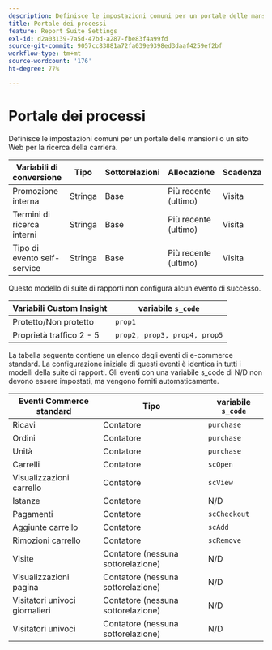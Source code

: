 ```yaml
---
description: Definisce le impostazioni comuni per un portale delle mansioni o un sito Web per la ricerca della carriera.
title: Portale dei processi
feature: Report Suite Settings
exl-id: d2a03139-7a5d-47bd-a287-fbe83f4a99fd
source-git-commit: 9057cc83881a72fa039e9398ed3daaf4259ef2bf
workflow-type: tm+mt
source-wordcount: '176'
ht-degree: 77%

---
```


# Portale dei processi

Definisce le impostazioni comuni per un portale delle mansioni o un sito Web per la ricerca della carriera.

| Variabili di conversione | Tipo | Sottorelazioni | Allocazione | Scadenza | variabile `s_code` |
|---|---|---|---|---|---|
| Promozione interna | Stringa | Base | Più recente (ultimo) | Visita | `evar1` |
| Termini di ricerca interni | Stringa | Base | Più recente (ultimo) | Visita | `evar2` |
| Tipo di evento self-service | Stringa | Base | Più recente (ultimo) | Visita | `evar3` |

Questo modello di suite di rapporti non configura alcun evento di successo.

| Variabili Custom Insight | variabile `s_code` |
|---|---|
| Protetto/Non protetto | `prop1` |
| Proprietà traffico 2 - 5 | `prop2, prop3, prop4, prop5` |

La tabella seguente contiene un elenco degli eventi di e-commerce standard. La configurazione iniziale di questi eventi è identica in tutti i modelli della suite di rapporti. Gli eventi con una variabile s_code di N/D non devono essere impostati, ma vengono forniti automaticamente.

| Eventi Commerce standard | Tipo | variabile `s_code` |
|---|---|---|
| Ricavi | Contatore | `purchase` |
| Ordini | Contatore | `purchase` |
| Unità | Contatore | `purchase` |
| Carrelli | Contatore | `scOpen` |
| Visualizzazioni carrello | Contatore | `scView` |
| Istanze | Contatore | N/D |
| Pagamenti | Contatore | `scCheckout` |
| Aggiunte carrello | Contatore | `scAdd` |
| Rimozioni carrello | Contatore | `scRemove` |
| Visite | Contatore (nessuna sottorelazione) | N/D |
| Visualizzazioni pagina | Contatore (nessuna sottorelazione) | N/D |
| Visitatori univoci giornalieri | Contatore (nessuna sottorelazione) | N/D |
| Visitatori univoci | Contatore (nessuna sottorelazione) | N/D |
